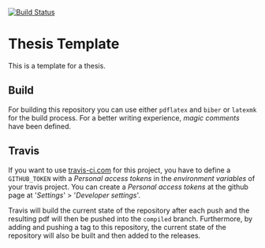 [![Build Status](https://travis-ci.com/JensMetzner/Thesis-Template.svg?branch=master)](https://travis-ci.com/JensMetzner/Thesis-Template)

# Thesis Template
This is a template for a thesis.

## Build
For building this repository you can use either `pdflatex` and `biber` or `latexmk` for the build process. For a better writing experience, _magic comments_ have been defined.

## Travis
If you want to use [travis-ci.com](travis) for this project, you have to define a `GITHUB_TOKEN` with a _Personal access tokens_ in the _environment variables_ of your travis project. You can create a _Personal access tokens_ at the github page at '_Settings_' > '_Developer settings_'.

Travis will build the current state of the repository after each push and the resulting pdf will then be pushed into the `compiled` branch. Furthermore, by adding and pushing a tag to this repository, the current state of the repository will also be built and then added to the releases.
